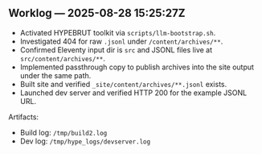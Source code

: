 ## Worklog — 2025-08-28 15:25:27Z

- Activated HYPEBRUT toolkit via `scripts/llm-bootstrap.sh`.
- Investigated 404 for raw `.jsonl` under `/content/archives/**`.
- Confirmed Eleventy input dir is `src` and JSONL files live at `src/content/archives/**`.
- Implemented passthrough copy to publish archives into the site output under the same path.
- Built site and verified `_site/content/archives/**.jsonl` exists.
- Launched dev server and verified HTTP 200 for the example JSONL URL.

Artifacts:

- Build log: `/tmp/build2.log`
- Dev log: `/tmp/hype_logs/devserver.log`

